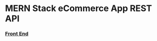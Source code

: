 # MERN Stack eCommerce App REST API

### [Front End](https://github.com/svanardenne/mern-stack-ecommerce-app-front)
